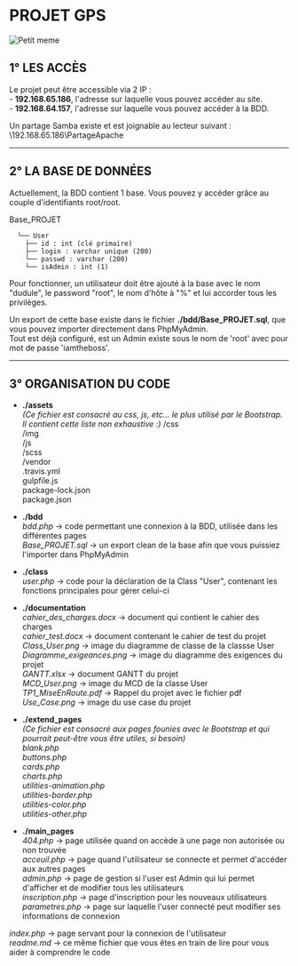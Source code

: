 # PROJET GPS

![Petit meme](https://i.imgflip.com/1n8nsf.jpg)

## 1° LES ACCÈS

Le projet peut être accessible via 2 IP :  
    - __192.168.65.186__, l'adresse sur laquelle vous pouvez accéder au site.  
    - __192.168.64.157__, l'adresse sur laquelle vous pouvez accéder à la BDD.

Un partage Samba existe et est joignable au lecteur suivant : \\192.168.65.186\PartageApache


-----------------


## 2° LA BASE DE DONNÉES

Actuellement, la BDD contient 1 base. Vous pouvez y accéder grâce au couple d'identifiants root/root.

Base_PROJET     	
      
      └── User  
        ├── id : int (clé primaire)  
        ├── login : varchar unique (200)  
        └── passwd : varchar (200)  
        └── isAdmin : int (1)  

Pour fonctionner, un utilisateur doit être ajouté à la base avec le nom "dudule", le password "root", le nom
d'hôte à "%" et lui accorder tous les privilèges.

Un export de cette base existe dans le fichier __./bdd/Base_PROJET.sql__, que vous pouvez importer directement dans PhpMyAdmin.  
Tout est déjà configuré, est un Admin existe sous le nom de 'root' avec pour mot de passe 'iamtheboss'.

-----------------


## 3° ORGANISATION DU CODE


* __./assets__  
*(Ce fichier est consacré au css, js, etc... le plus utilisé par le Bootstrap. Il contient cette liste non exhaustive :)*
    /css    
    /img    
    /js  
    /scss    
    /vendor    
    .travis.yml  
    gulpfile.js  
    package-lock.json    
    package.json  


* __./bdd__  
    *bdd.php* -> code permettant une connexion à la BDD, utilisée dans les différentes pages    
    *Base_PROJET.sql* -> un export clean de la base afin que vous puissiez l'importer dans PhpMyAdmin  


* __./class__  
    *user.php* -> code pour la déclaration de la Class "User", contenant les fonctions principales pour gérer celui-ci  


* __./documentation__  
    *cahier_des_charges.docx* -> document qui contient le cahier des charges  
    *cahier_test.docx* -> document contenant le cahier de test du projet  
    *Class_User.png* -> image du diagramme de classe de la classse User  
    *Diagramme_exigeances.png* -> image du diagramme des exigences du projet  
    *GANTT.xlsx* -> document GANTT du projet  
    *MCD_User.png* -> image du MCD de la classe User  
    *TP1_MiseEnRoute.pdf* -> Rappel du projet avec le fichier pdf  
    *Use_Case.png* -> image du use case du projet  


* __./extend_pages__  
*(Ce fichier est consacré aux pages founies avec le Bootstrap et qui pourrait peut-être vous être utiles, si besoin)*  
    *blank.php*   
    *buttons.php*    
    *cards.php*     
    *charts.php*      
    *utilities-animation.php*     
    *utilities-border.php*    
    *utilities-color.php*    
    *utilities-other.php*  


* __./main_pages__  
    *404.php* -> page utilisée quand on accède à une page non autorisée ou non trouvée     
    *acceuil.php* -> page quand l'utilisateur se connecte et permet d'accéder aux autres pages    
    *admin.php* -> page de gestion si l'user est Admin qui lui permet d'afficher et de modifier tous les utilisateurs    
    *inscription.php* -> page d'inscription pour les nouveaux utilisateurs    
    *parametres.php* -> page sur laquelle l'user connecté peut modifier ses informations de connexion  


*index.php* -> page servant pour la connexion de l'utilisateur  
*readme.md* -> ce même fichier que vous êtes en train de lire pour vous aider à comprendre le code  


















    
